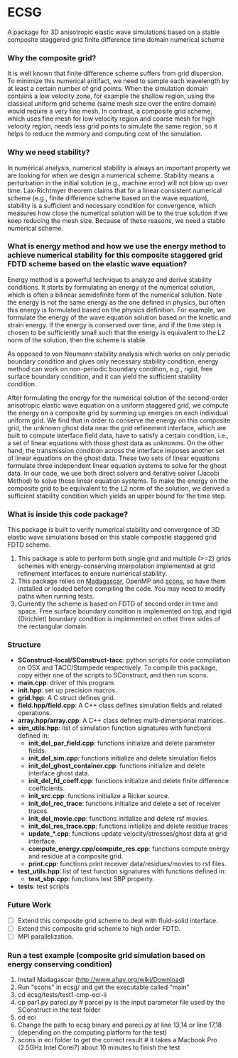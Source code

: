 # ECSG

A package for 3D anisotropic elastic wave simulations based on a stable composite staggered grid finite difference time domain numerical scheme

### Why the composite grid?
It is well known that finite difference scheme suffers from grid dispersion. To minimize this numerical aritifact, we need to sample each wavelength by at least a certain number of grid points. When the simulation domain contains a low velocity zone, for example the shallow region, using the classical uniform grid scheme (same mesh size over the entire domain) would require a very fine mesh. In contrast, a composite grid scheme, which uses fine mesh for low velocity region and coarse mesh for high velocity region, needs less grid points to simulate the same region, so it helps to reduce the memory and computing cost of the simulation.

### Why we need stability?
In numerical analysis, numerical stability is always an important property we are looking for when we design a numerical scheme. Stability means a perturbation in the initial solution (e.g., machine error) will not blow up over time. Lax-Richtmyer theorem claims that for a linear consistent numerical scheme (e.g., finite difference scheme based on the wave equation), stability is a sufficient and necessary condition for convergence, which measures how close the numerical solution will be to the true solution if we keep reducing the mesh size. Because of these reasons, we need a stable numerical scheme.

### What is energy method and how we use the energy method to achieve numerical stability for this composite staggered grid FDTD scheme based on the elastic wave equation?
Energy method is a powerful technique to analyze and derive stability conditions. It starts by formulating an energy of the numerical solution, which is often a bilinear semidefinite form of the numerical solution. Note the energy is not the same energy as the one defined in physics, but often this energy is formulated based on the physics definition. For example, we formulate the energy of the wave equation solution based on the kinetic and strain energy. If the energy is conserved over time, and if the time step is chosen to be sufficiently small such that the energy is equivalent to the L2 norm of the solution, then the scheme is stable. 

As opposed to von Neumann stability analysis which works on only periodic boundary condition and gives only necessary stability condition, energy method can work on non-periodic boundary condition, e.g., rigid, free surface boundary condition, and it can yield the sufficient stability condition. 

After formulating the energy for the numerical solution of the second-order anisotropic elastic wave equation on a uniform staggered grid, we compute the energy on a composite grid by summing up energies on each individual uniform grid. We find that in order to conserve the energy on this composite grid, the unknown ghost data near the grid refinement interface, which are built to compute interface field data, have to satisfy a certain condition, i.e., a set of linear equations with those ghost data as unknowns. On the other hand, the transmission condition across the interface imposes another set of linear equations on the ghost data. These two sets of linear equations formulate three independent linear equation systems to solve for the ghost data. In our code, we use both direct solvers and iterative solver (Jacobi Method) to solve these linear equation systems. To make the energy on the composite grid to be equivalent to the L2 norm of the solution, we derived a sufficient stability condition which yields an upper bound for the time step.

### What is inside this code package?
This package is built to verify numerical stability and convergence of 3D elastic wave simulations based on this stable compostie staggered grid FDTD scheme. 

1. This package is able to perform both single grid and multiple (>=2) grids schemes with energy-conserving interpolation implemented at grid refinement interfaces to ensure numerical stability.
2. This package relies on [Madagascar](https://github.com/ahay/src), OpenMP and [scons](http://scons.org), so have them installed or loaded before compiling the code. You may need to modify paths when running tests.
3. Currently the scheme is based on FDTD of second order in time and space. Free surface boundary condition is implemented on top, and rigid (Dirichlet) boundary condition is implemented on other three sides of the rectangular domain.

### Structure
* **SConstruct-local/SConstruct-tacc**: python scripts for code compilation on OSX and TACC/Stampede respectively. To compile this package, copy either one of the scripts to SConstruct, and then run scons.
* **main.cpp**: driver of this program.
* **init.hpp**: set up precision macros.
* **grid.hpp**: A C struct defines grid.
* **field.hpp/field.cpp**: A C++ class defines simulation fields and related operations.
* **array.hpp/array.cpp**: A C++ class defines multi-dimensional matrices.
* **sim_utils.hpp**: list of simulation function signatures with functions defined in:
  * **init_del_par_field.cpp**: functions initialize and delete parameter fields.
  * **init_del_sim.cpp**: functions initialize and delete simulation fields
  * **init_del_ghost_container.cpp**: functions initialize and delete interface ghost data.
  * **init_del_fd_coeff.cpp**: functions initialize and delete finite difference coefficients.
  * **init_src.cpp**: functions initialize a Ricker source.
  * **init_del_rec_trace**: functions initialize and delete a set of receiver traces.
  * **init_del_movie.cpp**: functions initlalize and delete rsf movies.
  * **init_del_res_trace.cpp**: functions initialize and delete residue traces
  * **update_*.cpp**: functions update velocity/stresses/ghost data at grid interface.
  * **compute_energy.cpp/compute_res.cpp**: functions compute energy and residue at a composite grid.
  * **print.cpp**: functions print receiver data/residues/movies to rsf files.
* **test_utils.hpp**: list of test function signatures with functions defined in:
  * **test_sbp.cpp**: functions test SBP property.
* **tests**: test scripts

### Future Work
- [ ] Extend this composite grid scheme to deal with fluid-solid interface.
- [ ] Extend this composite grid scheme to high order FDTD.
- [ ] MPI parallelization.

### Run a test example (composite grid simulation based on energy conserving condition)
1. Install Madagascar (http://www.ahay.org/wiki/Download)
2. Run "scons" in ecsg/ and get the executable called "main"
3. cd ecsg/tests/test1-cmp-eci-ii
4. cp par1.py pareci.py # parcei.py is the input parameter file used by the SConstruct in the test folder
5. cd eci 
6. Change the path to ecsg binary and pareci.py at line 13,14 or line 17,18 (depending on the computing platform for the test)
7. scons in eci folder to get the correct result # it takes a Macbook Pro (2.5GHz Intel Corei7) about 10 minutes to finish the test



